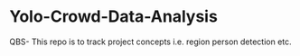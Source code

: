 # Yolo-Crowd-Data-Analysis
QBS- This repo is to track project concepts i.e. region person detection etc.  
